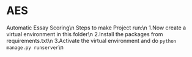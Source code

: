 # AES
Automatic Essay Scoring\n
Steps to make Project run:\n
1.Now create a virtual environment in this folder\n
2.Install the packages from requirements.txt\n
3.Activate the virtual environment and do ```python manage.py runserver```\n
